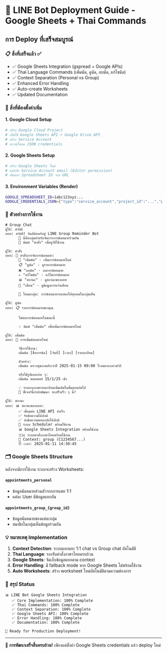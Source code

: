 # 🚀 LINE Bot Deployment Guide - Google Sheets + Thai Commands

## การ Deploy ที่เสร็จสมบูรณ์

### 📋 สิ่งที่เสร็จแล้ว ✅
- ✅ Google Sheets Integration (gspread + Google APIs)
- ✅ Thai Language Commands (เพิ่มนัด, ดูนัด, ลบนัด, แก้ไขนัด)
- ✅ Context Separation (Personal vs Group)
- ✅ Enhanced Error Handling
- ✅ Auto-create Worksheets
- ✅ Updated Documentation

### 🔧 สิ่งที่ต้องตั้งค่าเพิ่ม

#### 1. Google Cloud Setup
```bash
# สร้าง Google Cloud Project
# เปิดใช้ Google Sheets API + Google Drive API
# สร้าง Service Account
# ดาวน์โหลด JSON credentials
```

#### 2. Google Sheets Setup
```bash
# สร้าง Google Sheets ใหม่
# แชร์กับ Service Account email (Editor permission)
# คัดลอก Spreadsheet ID จาก URL
```

#### 3. Environment Variables (Render)
```bash
GOOGLE_SPREADSHEET_ID=1abc123xyz...
GOOGLE_CREDENTIALS_JSON={"type":"service_account","project_id":"...","private_key_id":"...","private_key":"-----BEGIN PRIVATE KEY-----\n...\n-----END PRIVATE KEY-----\n","client_email":"...@....iam.gserviceaccount.com",...}
```

### 📱 ตัวอย่างการใช้งาน

```
# Group Chat
ผู้ใช้: สวัสดี
บอท: สวัสดี! ยินดีต้อนรับสู่ LINE Group Reminder Bot
      🏥 นี่คือกลุ่มสำหรับจัดการการนัดหมายร่วมกัน
      📝 พิมพ์ "คำสั่ง" เพื่อดูวิธีใช้งาน

ผู้ใช้: คำสั่ง
บอท: 🏥 คำสั่งการจัดการนัดหมาย:
      📅 "เพิ่มนัด" - เพิ่มการนัดหมายใหม่
      📋 "ดูนัด" - ดูรายการนัดหมาย
      ❌ "ลบนัด" - ลบการนัดหมาย
      ✏️ "แก้ไขนัด" - แก้ไขการนัดหมาย
      📊 "สถานะ" - ดูสถานะของบอท
      🔔 "เตือน" - ดูข้อมูลการแจ้งเตือน
      
      🏥 โหมดกลุ่ม: การนัดหมายจะแสดงให้ทุกคนในกลุ่มเห็น

ผู้ใช้: ดูนัด  
บอท: 📋 รายการนัดหมายของคุณ
      
      ไม่พบการนัดหมายในขณะนี้
      
      💡 พิมพ์ "เพิ่มนัด" เพื่อเพิ่มการนัดหมายใหม่

ผู้ใช้: เพิ่มนัด
บอท: 📅 การเพิ่มนัดหมายใหม่
      
      วิธีการใช้งาน:
      เพิ่มนัด [ชื่อการนัด] [วันที่] [เวลา] [รายละเอียด]
      
      ตัวอย่าง:
      เพิ่มนัด ตรวจสุขภาพประจำปี 2025-01-15 09:00 โรงพยาบาลราชวิถี
      
      หรือใช้รูปแบบง่าย ๆ:
      เพิ่มนัด พบแพทย์ 15/1/25 เช้า
      
      💡 ระบบจะถามรายละเอียดเพิ่มเติมในขั้นตอนถัดไป
      🔄 ฟีเจอร์นี้กำลังพัฒนา จะเสร็จเร็ว ๆ นี้!

ผู้ใช้: สถานะ
บอท: 📊 สถานะของบอท:
      ✅ เชื่อมต่อ LINE API สำเร็จ
      ✅ รับข้อความได้ปกติ
      ✅ ส่งข้อความตอบกลับได้ปกติ
      🔄 ระบบ Scheduler พร้อมใช้งาน
      📊 Google Sheets Integration พร้อมใช้งาน
      🇹🇭 ระบบคำสั่งภาษาไทยพร้อมใช้งาน
      📍 Context: group (C1234567...)
      ⏰ เวลา: 2025-01-11 14:30:45
```

### 🗂 Google Sheets Structure

หลังจากมีการใช้งาน ระบบจะสร้าง Worksheets:

#### `appointments_personal`
- ข้อมูลนัดหมายส่วนตัวจากการแชท 1:1
- แต่ละ User มีข้อมูลแยกกัน

#### `appointments_group_{group_id}`  
- ข้อมูลนัดหมายของแต่ละกลุ่ม
- สมาชิกในกลุ่มเห็นข้อมูลร่วมกัน

### 💡 หมายเหตุ Implementation

1. **Context Detection**: ระบบแยกแยะ 1:1 chat vs Group chat อัตโนมัติ
2. **Thai Language**: รองรับคำสั่งภาษาไทยครบถ้วน
3. **Google Sheets**: จัดเก็บข้อมูลแยกตาม context
4. **Error Handling**: มี fallback mode หาก Google Sheets ไม่พร้อมใช้งาน
5. **Auto Worksheets**: สร้าง worksheet ใหม่อัตโนมัติตามความต้องการ

### 🎯 สรุป Status

```
📊 LINE Bot Google Sheets Integration
   ✅ Core Implementation: 100% Complete
   ✅ Thai Commands: 100% Complete  
   ✅ Context Separation: 100% Complete
   ✅ Google Sheets API: 100% Complete
   ✅ Error Handling: 100% Complete
   ✅ Documentation: 100% Complete

🚀 Ready for Production Deployment!
```

---
🎉 **การพัฒนาเสร็จสิ้นครบถ้วน!** เพียงแค่ตั้งค่า Google Sheets credentials แล้ว deploy ใหม่